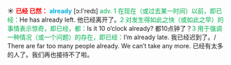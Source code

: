 ☀ <font color="red">**已经 已然：**</font>
<font color="sky blue">**already**</font> [ɔ:l'redɪ] 
<font color="#00b050">adv. 1 在现在（或过去某一时间）以前，即已经：</font>He has already left. 他已经离开了。<font color="#00b050">2 对发生得如此之快（或如此之早）的事情表示惊奇，即已经，都：</font>Is it 10 o’clock already? 都10点钟了？<font color="#00b050">3 用于强调一种情况（或一个问题）的存在，即已经：</font>I’m already late. 我已经迟到了。/ There are far too many people already. We can’t take any more. 已经有太多的人了。我们再也接待不了啦。
